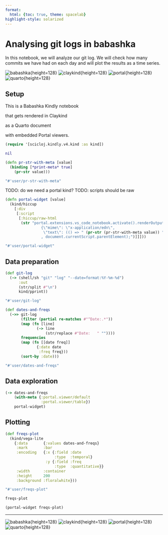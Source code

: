 ```yaml
---
format:
  html: {toc: true, theme: spacelab}
highlight-style: solarized
---
```


<style>
.sourceCode:has(.printedClojure) {
  background-color: transparent;
  border-style: none;
}

.kind_map {
  background:            lightgreen;
  display:               grid;
  grid-template-columns: repeat(2, auto);
  justify-content:       center;
  text-align:            right;
  border: solid 1px black;
  border-radius: 10px;
}

.kind_vector {
  background:            lightblue;
  display:               grid;
  grid-template-columns: repeat(1, auto);
  align-items:           center;
  justify-content:       center;
  text-align:            center;
  border:                solid 2px black;
  padding:               10px;
}

.kind_set {
  background:            lightyellow;
  display:               grid;
  grid-template-columns: repeat(auto-fit, minmax(auto, max-content));
  align-items:           center;
  justify-content:       center;
  text-align:            center;
  border:                solid 1px black;
}
</style>

<script src="https://cdn.jsdelivr.net/npm/vega@5" type="text/javascript"></script><script src="https://cdn.jsdelivr.net/npm/vega-lite@5" type="text/javascript"></script><script src="https://cdn.jsdelivr.net/npm/vega-embed@6" type="text/javascript"></script><script src="https://unpkg.com/react@18/umd/react.production.min.js" type="text/javascript"></script><script src="https://unpkg.com/react-dom@18/umd/react-dom.production.min.js" type="text/javascript"></script><script src="https://scicloj.github.io/scittle/js/scittle.js" type="text/javascript"></script><script src="https://scicloj.github.io/scittle/js/scittle.reagent.js" type="text/javascript"></script><script src="/js/portal-main.js" type="text/javascript"></script>
<script type="application/x-scittle">(ns main
                      (:require [reagent.core :as r]
                                [reagent.dom :as dom]))</script>

# Analysing git logs in babashka

In this notebook, we will analyze our git log.
We will check how many commits we have had on each day
and will plot the results as a time series.

![babashka](https://avatars.githubusercontent.com/u/64927540?s=200&v=4){height=128}
![claykind](https://raw.githubusercontent.com/scicloj/graphic-design/live/icons/Clay.svg){height=128}
![portal](https://raw.githubusercontent.com/djblue/portal/master/resources/splash.svg){height=128}
![quarto](https://avatars.githubusercontent.com/u/67437475?s=200&v=4){height=128}

## Setup

This is a Babashka Kindly notebook

that gets rendered in Claykind

as a Quarto document

with embedded Portal viewers.

```clojure
(require '[scicloj.kindly.v4.kind :as kind])
```

```clojure {.printedClojure}
nil
```

```clojure
(defn pr-str-with-meta [value]
  (binding [*print-meta* true]
    (pr-str value)))
```

```clojure {.printedClojure}
"#'user/pr-str-with-meta"
```

TODO: do we need a portal kind?
TODO: scripts should be raw

```clojure
(defn portal-widget [value]
  (kind/hiccup
    [:div
     [:script
      [:hiccup/raw-html
       (str "portal.extensions.vs_code_notebook.activate().renderOutputItem(
                {\"mime\": \"x-application/edn\",
                 \"text\": (() => " (pr-str (pr-str-with-meta value)) ")}
                , document.currentScript.parentElement);")]]]))
```

```clojure {.printedClojure}
"#'user/portal-widget"
```

## Data preparation

```clojure
(def git-log
  (-> (shell/sh "git" "log" "--date=format:%Y-%m-%d")
      :out
      (str/split #"\n")
      kind/pprint))
```

```clojure {.printedClojure}
"#'user/git-log"
```

```clojure
(def dates-and-freqs
  (->> git-log
       (filter (partial re-matches #"^Date:.*"))
       (map (fn [line]
              (-> line
                  (str/replace #"Date:   " ""))))
       frequencies
       (map (fn [[date freq]]
              {:date date
               :freq freq}))
       (sort-by :date)))
```

```clojure {.printedClojure}
"#'user/dates-and-freqs"
```

## Data exploration

```clojure
(-> dates-and-freqs
    (with-meta {:portal.viewer/default
                :portal.viewer/table})
    portal-widget)
```

<div><script>portal.extensions.vs_code_notebook.activate().renderOutputItem(
                {"mime": "x-application/edn",
                 "text": (() => "^#:portal.viewer{:default :portal.viewer/table} ({:freq 1, :date \"2023-08-08\"} {:freq 2, :date \"2023-08-14\"} {:freq 1, :date \"2023-08-17\"} {:freq 2, :date \"2023-08-18\"} {:freq 9, :date \"2023-08-19\"} {:freq 1, :date \"2023-08-20\"} {:freq 5, :date \"2023-08-21\"} {:freq 2, :date \"2023-08-22\"} {:freq 1, :date \"2023-08-23\"} {:freq 1, :date \"2023-09-11\"} {:freq 4, :date \"2023-09-12\"} {:freq 3, :date \"2023-09-13\"} {:freq 3, :date \"2023-09-14\"} {:freq 3, :date \"2023-09-15\"} {:freq 9, :date \"2023-09-18\"} {:freq 4, :date \"2023-09-19\"} {:freq 7, :date \"2023-09-20\"} {:freq 4, :date \"2023-09-21\"} {:freq 1, :date \"2023-09-26\"} {:freq 1, :date \"2023-09-27\"} {:freq 1, :date \"2023-10-01\"} {:freq 2, :date \"2023-10-03\"})")}
                , document.currentScript.parentElement);</script></div>

## Plotting

```clojure
(def freqs-plot
  (kind/vega-lite
    {:data       {:values dates-and-freqs}
     :mark       :bar
     :encoding   {:x {:field :date
                      :type  :temporal}
                  :y {:field :freq
                      :type  :quantitative}}
     :width      :container
     :height     200
     :background :floralwhite}))
```

```clojure {.printedClojure}
"#'user/freqs-plot"
```

```clojure
freqs-plot
```

<div style="width:100%;"><script>vegaEmbed(document.currentScript.parentElement, {"encoding":{"y":{"field":"freq","type":"quantitative"},"x":{"field":"date","type":"temporal"}},"mark":"bar","width":"container","background":"floralwhite","height":200,"data":{"values":[{"freq":1,"date":"2023-08-08"},{"freq":2,"date":"2023-08-14"},{"freq":1,"date":"2023-08-17"},{"freq":2,"date":"2023-08-18"},{"freq":9,"date":"2023-08-19"},{"freq":1,"date":"2023-08-20"},{"freq":5,"date":"2023-08-21"},{"freq":2,"date":"2023-08-22"},{"freq":1,"date":"2023-08-23"},{"freq":1,"date":"2023-09-11"},{"freq":4,"date":"2023-09-12"},{"freq":3,"date":"2023-09-13"},{"freq":3,"date":"2023-09-14"},{"freq":3,"date":"2023-09-15"},{"freq":9,"date":"2023-09-18"},{"freq":4,"date":"2023-09-19"},{"freq":7,"date":"2023-09-20"},{"freq":4,"date":"2023-09-21"},{"freq":1,"date":"2023-09-26"},{"freq":1,"date":"2023-09-27"},{"freq":1,"date":"2023-10-01"},{"freq":2,"date":"2023-10-03"}]}});</script></div>

```clojure
(portal-widget freqs-plot)
```

<div><script>portal.extensions.vs_code_notebook.activate().renderOutputItem(
                {"mime": "x-application/edn",
                 "text": (() => "^#:kindly{:kind :kind/vega-lite} {:encoding {:y {:field :freq, :type :quantitative}, :x {:field :date, :type :temporal}}, :mark :bar, :width :container, :background :floralwhite, :height 200, :data {:values ({:freq 1, :date \"2023-08-08\"} {:freq 2, :date \"2023-08-14\"} {:freq 1, :date \"2023-08-17\"} {:freq 2, :date \"2023-08-18\"} {:freq 9, :date \"2023-08-19\"} {:freq 1, :date \"2023-08-20\"} {:freq 5, :date \"2023-08-21\"} {:freq 2, :date \"2023-08-22\"} {:freq 1, :date \"2023-08-23\"} {:freq 1, :date \"2023-09-11\"} {:freq 4, :date \"2023-09-12\"} {:freq 3, :date \"2023-09-13\"} {:freq 3, :date \"2023-09-14\"} {:freq 3, :date \"2023-09-15\"} {:freq 9, :date \"2023-09-18\"} {:freq 4, :date \"2023-09-19\"} {:freq 7, :date \"2023-09-20\"} {:freq 4, :date \"2023-09-21\"} {:freq 1, :date \"2023-09-26\"} {:freq 1, :date \"2023-09-27\"} {:freq 1, :date \"2023-10-01\"} {:freq 2, :date \"2023-10-03\"})}}")}
                , document.currentScript.parentElement);</script></div>

--------------------------------------------------
![babashka](https://avatars.githubusercontent.com/u/64927540?s=200&v=4){height=128}
![claykind](https://raw.githubusercontent.com/scicloj/graphic-design/live/icons/Clay.svg){height=128}
![portal](https://raw.githubusercontent.com/djblue/portal/master/resources/splash.svg){height=128}
![quarto](https://avatars.githubusercontent.com/u/67437475?s=200&v=4){height=128}
